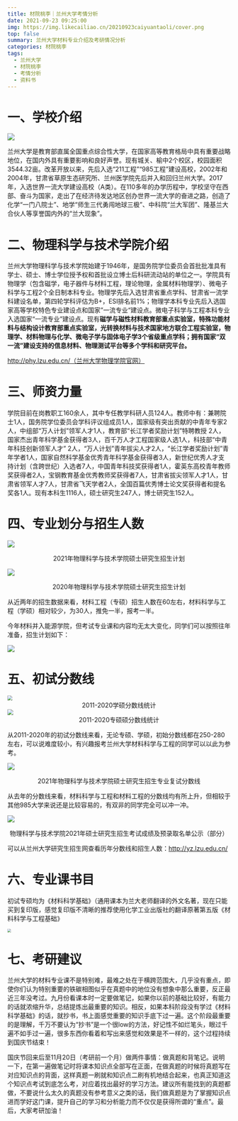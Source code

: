 ```yaml
---
title: 材院桃李｜兰州大学考情分析
date: 2021-09-23 09:25:00
img: https://img.likecailiao.cn/20210923caiyuantaoli/cover.png
top: false
summary: 兰州大学材料专业介绍及考研情况分析
categories: 材院桃李
tags:
  - 兰州大学
  - 材院桃李
  - 考情分析
  - 资料书
---
```


# 一、学校介绍

![](https://img.likecailiao.cn/20210923caiyuantaoli/1.jpg)

兰州大学是教育部直属全国重点综合性大学，在国家高等教育格局中具有重要战略地位，在国内外具有重要影响和良好声誉。现有城关、榆中2个校区，校园面积3544.32亩。改革开放以来，先后入选“211工程”“985工程”建设高校，2002年和2004年，甘肃省草原生态研究所、兰州医学院先后并入和回归兰州大学。2017年，入选世界一流大学建设高校（A类）。在110多年的办学历程中，学校坚守在西部、奋斗为国家，走出了在经济待发达地区创办世界一流大学的奋进之路，创造了化学“一门八院士”、地学“师生三代勇闯地球三极”、中科院“兰大军团”、隆基兰大合伙人等享誉国内外的“兰大现象”。

# 二、物理科学与技术学院介绍

兰州大学物理科学与技术学院始建于1946年，是国务院学位委员会首批批准具有学士、硕士、博士学位授予权和首批设立博士后科研流动站的单位之一。学院具有物理学（包含磁学，电子器件与材料工程，理论物理，金属材料物理学）、微电子科学与工程2个全日制本科专业。物理学先后入选甘肃省重点学科、甘肃省一流学科建设名单，第四轮学科评估为B+，ESI排名前1%；物理学本科专业先后入选国家高等学校特色专业建设点和国家”一流专业“建设点。微电子科学与工程本科专业入选国家“一流专业”建设点。现有**磁学与磁性材料教育部重点实验室，特殊功能材料与结构设计教育部重点实验室，光转换材料与技术国家地方联合工程实验室，物理学、材料物理与化学、微电子学与固体电子学3个省级重点学科；拥有国家“双一流”建设支持的信息材料、物理测试平台等多个学科和研究平台。**

http://phy.lzu.edu.cn/（兰州大学物理学院官网）

# 三、师资力量

学院目前在岗教职工160余人，其中专任教学科研人员124人。教师中有：兼聘院士1人，国务院学位委员会学科评议组成员1人，国家级有突出贡献的中青年专家2人，中组部“万人计划”领军人才1人，教育部“长江学者奖励计划”特聘教授 2人，国家杰出青年科学基金获得者3人，百千万人才工程国家级人选1人，科技部“中青年科技创新领军人才” 2人，“万人计划”青年拔尖人才2人，“长江学者奖励计划”青年学者1人，国家自然科学基金优秀青年科学基金获得者3人，新世纪优秀人才支持计划（含跨世纪）入选者7人，中国青年科技奖获得者1人，霍英东高校青年教师奖获得者2人，宝钢教育基金优秀教师奖获得者7人，甘肃省拔尖领军人才1人，甘肃省领军人才7人，甘肃省飞天学者2人，全国百篇优秀博士论文奖获得者和提名奖各1人。现有本科生1116人，硕士研究生247人，博士研究生152人。

# 四、专业划分与招生人数

![](https://img.likecailiao.cn/20210923caiyuantaoli/2.png)

<center>2021年物理科学与技术学院硕士研究生招生计划</center>

![](https://img.likecailiao.cn/20210923caiyuantaoli/3.png)

<center>2020年物理科学与技术学院硕士研究生招生计划</center>

从近两年的招生数据来看，材料工程（专硕）招生人数在60左右，材料科学与工程（学硕）相对较少，为30人，推免一半，报考一半。

今年材料并入能源学院，但考试专业课和内容均无太大变化，同学们可以按照往年准备，招生计划如下：

![](https://img.likecailiao.cn/20210923caiyuantaoli/4.png)

#  五、初试分数线

<img src="https://img.likecailiao.cn/20210923caiyuantaoli/5.png" style="zoom: 67%;" />

<center>2011-2020学硕分数线统计</center>

<img src="https://img.likecailiao.cn/20210923caiyuantaoli/6.png" style="zoom:80%;" />

<center>2011-2020专硕硕分数线统计</center>

从2011-2020年的初试分数线来看，无论专硕、学硕，初始分数线都在250-280左右，可以说难度较小，有兴趣报考兰州大学材料科学与工程的同学可以以此为参考。

![](https://img.likecailiao.cn/20210923caiyuantaoli/7.png)

<center>2021年物理科学与技术学院硕士研究生招生专业复试分数线</center>

从去年的分数线来看，材料科学与工程和材料工程的分数线均有所上升，但相较于其他985大学来说还是比较容易的，有双非的同学完全可以冲一冲。

![](https://img.likecailiao.cn/20210923caiyuantaoli/8.png)

 

<center>物理科学与技术学院2021年硕士研究生招生考试成绩及预录取名单公示（部分）</center>

可以从兰州大学研究生招生网查看历年分数线和招生人数：http://yz.lzu.edu.cn/

# 六、专业课书目

初试专硕均为《材料科学基础》（通用课本为兰大老师翻译的外文名著，现在只能买到复印版，感觉复印版不清晰的推荐使用化学工业出版社的翻译原著第五版《材料科学与工程基础》

<img src="https://img.likecailiao.cn/20210923caiyuantaoli/9.png" style="zoom:50%;" />

 

# 七、考研建议

兰州大学的材料专业课不是特别难，最难之处在于横跨范围大，几乎没有重点，即使你们认为特别重要的铁碳相图似乎在真题中的地位没有想象中那么重要，反正最近三年没考过。九月份看课本时一定要做笔记，如果你以前的基础比较好，有能力的话就浓缩升华，总结提炼出最重要的知识。相反，如果本科阶段没有学过《材料科学基础》的话，就抄书，书上面感觉重要的知识手底下过一遍。这个阶段最重要的是理解，千万不要认为“抄书”是一个很low的方法，好记性不如烂笔头，眼过千遍不如手过一遍，很多东西你看着和写出来感觉和效果是不一样的，这个过程持续到国庆节结束！

国庆节回来后至11月20日（考研前一个月）做两件事情：做真题和背笔记。说明一下，在第一遍做笔记时将课本知识点全部写在正面，在做真题的时候将真题写在对应知识点的背面，这样真题一刷就和知识点二刷有机地结合起来，也真正知道这个知识点考试到底怎么考，对应着找出最好的学习方法。建议所有能找到的真题都做，不要说什么太久的真题没有参考意义之类的话，我们做真题是为了掌握知识点进而学好这门课，提升自己的学习和分析能力而不仅仅是获得所谓的“重点”。最后，大家考研加油！
